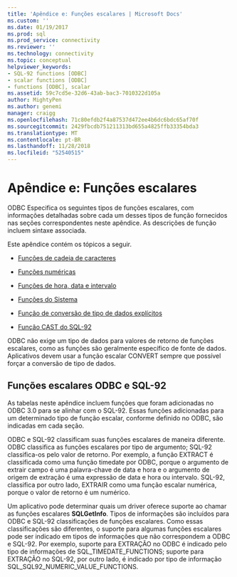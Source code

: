 ```yaml
---
title: 'Apêndice e: Funções escalares | Microsoft Docs'
ms.custom: ''
ms.date: 01/19/2017
ms.prod: sql
ms.prod_service: connectivity
ms.reviewer: ''
ms.technology: connectivity
ms.topic: conceptual
helpviewer_keywords:
- SQL-92 functions [ODBC]
- scalar functions [ODBC]
- functions [ODBC], scalar
ms.assetid: 59c7cd5e-32d6-43ab-bac3-7010322d105a
author: MightyPen
ms.author: genemi
manager: craigg
ms.openlocfilehash: 71c80efdb2f4a87537d472ee4b6dc6bdc65af70f
ms.sourcegitcommit: 2429fbcdb751211313bd655a4825ffb33354bda3
ms.translationtype: MT
ms.contentlocale: pt-BR
ms.lasthandoff: 11/28/2018
ms.locfileid: "52540515"
---
```

# <a name="appendix-e-scalar-functions"></a>Apêndice e: Funções escalares
ODBC Especifica os seguintes tipos de funções escalares, com informações detalhadas sobre cada um desses tipos de função fornecidos nas seções correspondentes neste apêndice. As descrições de função incluem sintaxe associada.  
  
 Este apêndice contém os tópicos a seguir.  
  
-   [Funções de cadeia de caracteres](../../../odbc/reference/appendixes/string-functions.md)  
  
-   [Funções numéricas](../../../odbc/reference/appendixes/numeric-functions.md)  
  
-   [Funções de hora, data e intervalo](../../../odbc/reference/appendixes/time-date-and-interval-functions.md)  
  
-   [Funções do Sistema](../../../odbc/reference/appendixes/system-functions.md)  
  
-   [Função de conversão de tipo de dados explícitos](../../../odbc/reference/appendixes/explicit-data-type-conversion-function.md)  
  
-   [Função CAST do SQL-92](../../../odbc/reference/appendixes/sql-92-cast-function.md)  
  
 ODBC não exige um tipo de dados para valores de retorno de funções escalares, como as funções são geralmente específico de fonte de dados. Aplicativos devem usar a função escalar CONVERT sempre que possível forçar a conversão de tipo de dados.  
  
## <a name="odbc-and-sql-92-scalar-functions"></a>Funções escalares ODBC e SQL-92  
 As tabelas neste apêndice incluem funções que foram adicionadas no ODBC 3.0 para se alinhar com o SQL-92. Essas funções adicionadas para um determinado tipo de função escalar, conforme definido no ODBC, são indicadas em cada seção.  
  
 ODBC e SQL-92 classificam suas funções escalares de maneira diferente. ODBC classifica as funções escalares por tipo de argumento; SQL-92 classifica-os pelo valor de retorno. Por exemplo, a função EXTRACT é classificada como uma função timedate por ODBC, porque o argumento de extrair campo é uma palavra-chave de data e hora e o argumento de origem de extração é uma expressão de data e hora ou intervalo. SQL-92, classifica por outro lado, EXTRAIR como uma função escalar numérica, porque o valor de retorno é um numérico.  
  
 Um aplicativo pode determinar quais um driver oferece suporte ao chamar as funções escalares **SQLGetInfo**. Tipos de informações são incluídos para ODBC e SQL-92 classificações de funções escalares. Como essas classificações são diferentes, o suporte para algumas funções escalares pode ser indicado em tipos de informações que não correspondem a ODBC e SQL-92. Por exemplo, suporte para EXTRAÇÃO no ODBC é indicado pelo tipo de informações de SQL_TIMEDATE_FUNCTIONS; suporte para EXTRAÇÃO no SQL-92, por outro lado, é indicado por tipo de informação SQL_SQL92_NUMERIC_VALUE_FUNCTIONS.

